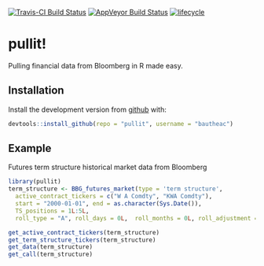 [![Travis-CI Build Status](https://travis-ci.org/bautheac/pullit.svg?branch=master)](https://travis-ci.org/bautheac/pullit)
[![AppVeyor Build Status](https://ci.appveyor.com/api/projects/status/github/bautheac/pullit?branch=master&svg=true)](https://ci.appveyor.com/project/bautheac/pullit)
[![lifecycle](https://img.shields.io/badge/lifecycle-experimental-orange.svg)](https://www.tidyverse.org/lifecycle/#experimental)


# pullit!

Pulling financial data from Bloomberg in R made easy.

## Installation

Install the development version from [github](https://github.com/bautheac/pullit/) with:

``` r
devtools::install_github(repo = "pullit", username = "bautheac")
```

## Example

Futures term structure historical market data from Bloomberg

``` r
library(pullit)
term_structure <- BBG_futures_market(type = 'term structure', 
  active_contract_tickers = c("W A Comdty", "KWA Comdty"), 
  start = "2000-01-01", end = as.character(Sys.Date()), 
  TS_positions = 1L:5L, 
  roll_type = "A", roll_days = 0L,  roll_months = 0L, roll_adjustment = "N")

get_active_contract_tickers(term_structure)
get_term_structure_tickers(term_structure)
get_data(term_structure)
get_call(term_structure)

```


